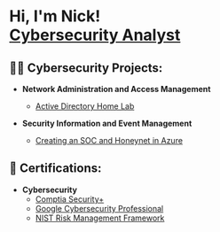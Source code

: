 <h1>Hi, I'm Nick! <br/><a href="https://www.linkedin.com/in/nk-nava">Cybersecurity Analyst</a>
<h2>👨‍💻 Cybersecurity Projects:</h2>

- <b>Network Administration and Access Management</b>
  - [Active Directory Home Lab](https://github.com/nicknava1/activedirectory)
 
- <b>Security Information and Event Management</b>
  - [Creating an SOC and Honeynet in Azure](https://github.com/nicknava1/sochoneynet)
 
<h2>📜 Certifications:</h2>

- <b>Cybersecurity</b>
  - [Comptia Security+](https://github.com/nicknava1)
  - [Google Cybersecurity Professional](https://github.com/nicknava1)
  - [NIST Risk Management Framework](https://github.com/nicknava1)
